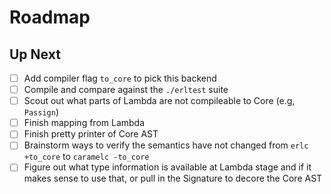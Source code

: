 # Roadmap

## Up Next

- [ ] Add compiler flag `to_core` to pick this backend
- [ ] Compile and compare against the `./erltest` suite 
- [ ] Scout out what parts of Lambda are not compileable to Core (e.g, `Passign`)
- [ ] Finish mapping from Lambda
- [ ] Finish pretty printer of Core AST
- [ ] Brainstorm ways to verify the semantics have not changed from
      `erlc +to_core` to `caramelc -to_core` 
- [ ] Figure out what type information is available at Lambda stage and if it
      makes sense to use that, or pull in the Signature to decore the Core AST
